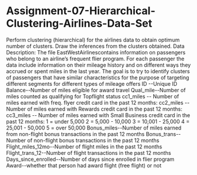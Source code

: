 # Assignment-07-Hierarchical-Clustering-Airlines-Data-Set
Perform clustering (hierarchical) for the airlines data to obtain optimum number of clusters. Draw the inferences from the clusters obtained.  Data Description:  The file EastWestAirlinescontains information on passengers who belong to an airline’s frequent flier program. For each passenger the data include information on their mileage history and on different ways they accrued or spent miles in the last year. The goal is to try to identify clusters of passengers that have similar characteristics for the purpose of targeting different segments for different types of mileage offers  ID --Unique ID  Balance--Number of miles eligible for award travel  Qual_mile--Number of miles counted as qualifying for Topflight status  cc1_miles -- Number of miles earned with freq. flyer credit card in the past 12 months: cc2_miles -- Number of miles earned with Rewards credit card in the past 12 months: cc3_miles -- Number of miles earned with Small Business credit card in the past 12 months:  1 = under 5,000 2 = 5,000 - 10,000 3 = 10,001 - 25,000 4 = 25,001 - 50,000 5 = over 50,000  Bonus_miles--Number of miles earned from non-flight bonus transactions in the past 12 months  Bonus_trans--Number of non-flight bonus transactions in the past 12 months  Flight_miles_12mo--Number of flight miles in the past 12 months  Flight_trans_12--Number of flight transactions in the past 12 months  Days_since_enrolled--Number of days since enrolled in flier program  Award--whether that person had award flight (free flight) or not
